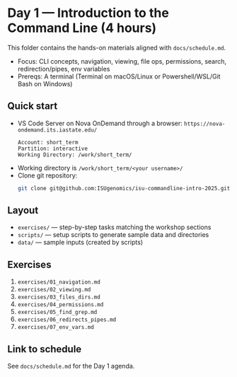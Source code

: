 # Day 1 — Introduction to the Command Line (4 hours)

This folder contains the hands-on materials aligned with `docs/schedule.md`.

- Focus: CLI concepts, navigation, viewing, file ops, permissions, search, redirection/pipes, env variables
- Prereqs: A terminal (Terminal on macOS/Linux or Powershell/WSL/Git Bash on Windows)

## Quick start

- VS Code Server on Nova OnDemand through a browser: `https://nova-ondemand.its.iastate.edu/`
  ```
  Account: short_term
  Partition: interactive
  Working Directory: /work/short_term/
  ```
- Working directory is `/work/short_term/<your username>/`
- Clone git repository:
  ```bash
  git clone git@github.com:ISUgenomics/isu-commandline-intro-2025.git
  ```

## Layout

- `exercises/` — step-by-step tasks matching the workshop sections
- `scripts/` — setup scripts to generate sample data and directories
- `data/` — sample inputs (created by scripts)

## Exercises

1. `exercises/01_navigation.md`
2. `exercises/02_viewing.md`
3. `exercises/03_files_dirs.md`
4. `exercises/04_permissions.md`
5. `exercises/05_find_grep.md`
6. `exercises/06_redirects_pipes.md`
7. `exercises/07_env_vars.md`

## Link to schedule

See `docs/schedule.md` for the Day 1 agenda.
